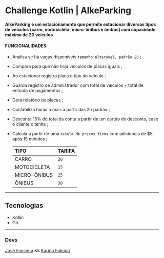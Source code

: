 # Challenge Kotlin | AlkeParking

#### AlkeParking é um estacionamento que permite estacionar diversos tipos de veículos (carro, motocicleta, micro-ônibus e ônibus) com capacidade máxima de 20 veículos

#### FUNCIONALIDADES: 

- Analisa se há vagas disponíveis `tamanho alterável, padrão 20` ;
- Compara para que não haja veículos de placas iguais ;
- Ao estacionar registra placa e tipo do veículo ;
- Guarda registro de administrador com total de veículos + total de entrada de pagamentos ;
- Gera relatório de placas ;
- Contabiliza horas a mais a partir das 2h padrão ; 
- Desconta 15% do total da conta a partir de um cartão de desconto, caso o cliente o tenha ;
- Calcula a partir de uma `tabela de preços fixos` com adicionais de $5 após 15 minutos ;

   | TIPO          | TARIFA    |
   | :------------ | :-------- |
   | CARRO         | `20`      |
   | MOTOCICLETA   | `15`      |
   | MICRO-ÔNIBUS  | `25`      |
   | ÔNIBUS        | `30`      |

---

## Tecnologias

- Kotlin
- Git

---
### Devs

[José Fonseca](https://github.com/joseqfonseca) && [Karina Fukuda](https://github.com/KaFukuda)


